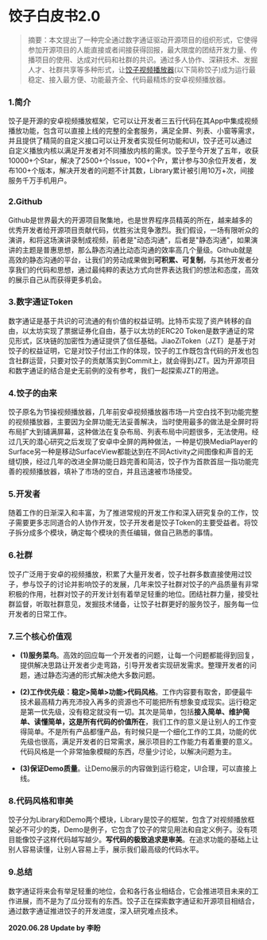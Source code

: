 # 饺子白皮书2.0

> 摘要：本文提出了一种完全通过数字通证驱动开源项目的组织形式，它使得参加开源项目的人能直接或者间接获得回报，最大限度的团结开发力量、传播项目的使用、达成对代码和社群的共识。通过多人协作、深耕技术、发掘人才、社群共享等多种形式，让[饺子视频播放器](https://github.com/Jzvd/JiaoZiVideoPlayer)(以下简称饺子)成为运行最稳定、接入最方便、功能最齐全、代码最精炼的安卓视频播放器。

### 1.简介

饺子是开源的安卓视频播放框架，它可以让开发者三五行代码在其App中集成视频播放功能，包含可以直接上线的完整的全套服务，满足全屏、列表、小窗等需求，并且提供了精简的自定义接口可以让开发者实现任何功能和UI，饺子还可以通过自定义播放内核以满足开发者对不同播放内核的需求。饺子至今开发了五年，收获10000+个Star，解决了2500+个Issue，100+个Pr，累计参与30余位开发者，发布100+个版本，解决开发者的问题不计其数，Library累计被引用10万+次，间接服务千万手机用户。

### 2.Github

Github是世界最大的开源项目聚集地，也是世界程序员精英的所在，越来越多的优秀开发者给开源项目贡献代码，优胜劣汰竞争激烈。我们假设，一场有限听众的演讲，和将这场演讲录制成视频，前者是"动态沟通"，后者是"静态沟通"，如果演讲的主题是普惠思想，那么静态沟通比动态沟通的效率高几个量级。Github就是高效的静态沟通的平台，让我们的劳动成果做到**可积累、可复制**，与其他开发者分享我们的代码和思想，通过最纯粹的表达方式向世界表达我们的想法和态度，高效的展示自己从而获得更多机会。

### 3.数字通证Token

数字通证是基于共识的可流通的有价值的权益证明。比特币实现了资产转移的自由，以太坊实现了票据证券化自由，基于以太坊的ERC20 Token是数字通证的常见形式，区块链的加密性为通证提供了信任基础。JiaoZiToken（JZT）是基于对饺子的权益证明，它是对饺子付出工作的体现，饺子的工作既包含代码的开发也包含社群运营，只要对饺子的贡献落实到Commit上，就会得到JZT。因为开源项目和数字通证的结合是史无前例的没有参考，我们一起探索JZT的用途。

### 4.饺子的由来

饺子原名为节操视频播放器，几年前安卓视频播放器市场一片空白找不到功能完整的视频播放器，主要因为全屏功能无法妥善解决，当时使用最多的做法是全屏时将布局扩大到铺满屏幕，这种做法在复杂布局、列表布局中问题很多，无法使用。经过几天的潜心研究之后发现了安卓中全屏的两种做法，一种是切换MediaPlayer的Surface另一种是移动SurfaceView都能达到在不同Activity之间图像和声音的无缝切换，经过几年的改进全屏功能日趋完善和简洁，饺子作为首款首屈一指功能完善的视频播放器，填补了市场的空白，并且迅速被市场接受。

### 5.开发者

随着工作的日渐深入和丰富，为了推进常规的开发工作和深入研究复杂的工作，饺子需要更多志同道合的人协作开发，饺子开发者是饺子Token的主要受益者。将饺子拆分成多个模块，确定每个模块的责任编辑，做自己熟悉的事情。

### 6.社群

饺子广泛用于安卓的视频播放，积累了大量开发者，饺子社群多数直接使用过饺子，参与饺子的讨论并影响饺子的发展，几年来饺子社群对饺子的产品质量有非常积极的作用，社群对饺子的开发计划有着举足轻重的地位。团结社群力量，接受社群监督，听取社群意见，发掘技术储备，让饺子社群更好的服务饺子，服务每一位开发者的日常工作。

### 7.三个核心价值观

* **(1)服务菜鸟**。高效的回应每一个开发者的问题，让每一个问题都能得到回复，提供解决思路让开发者少走弯路，引导开发者实现研发需求。整理开发者的问题，通过静态沟通的形式解决绝大多数问题。

* **(2)工作优先级：稳定>简单>功能>代码风格**。工作内容要有取舍，即便最牛技术最高精力再充沛投入再多的资源也不可能把所有想象变成现实。运行稳定是第一优先级，没有稳定就没有一切。其次是简单，包括**接入简单、维护简单、读懂简单，这是所有代码的价值所在**，我们工作的意义是让别人的工作变得简单。不是所有产品都懂产品，有时候只是一个细化工作的工具，功能的优先级也很高，满足开发者的日常需求，展示项目的工作能力有着重要的意义。代码风格是一个非常抽象模糊的东西，尽量少讨论，以解决问题为主。

* **(3)保证Demo质量**。让Demo展示的内容做到运行稳定，UI合理，可以直接上线。

### 8.代码风格和审美

饺子分为Library和Demo两个模块，Library是饺子的框架，包含了对视频播放框架必不可少的类，Demo是例子，它包含了饺子的常见用法和自定义例子。没有项目能像饺子这样代码越写越少。**写代码的极致追求是审美**。在追求功能的基础上让别人容易读懂，让别人容易上手，展示我们最高级的代码水平。

### 9.总结

数字通证将来会有举足轻重的地位，会和各行各业相结合，它会推进项目未来的工作进展，而不是为了瓜分现有的东西。饺子正在探索数字通证和开源项目相结合，通过数字通证推进饺子的开发进度，深入研究难点技术。


**2020.06.28
Update by 李盼**
